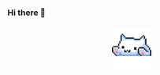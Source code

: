 ### Hi there 👋

###

<p align="center">
  <img src="https://github.com/hen-lima/hen-lima/blob/main/catcutegif.gif" alt="Project Showcase" width="80"/>
</p>

